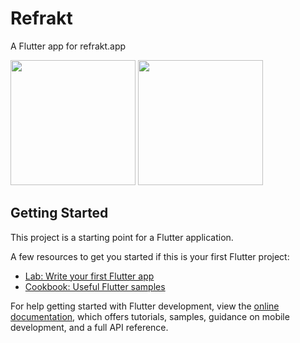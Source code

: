 # Refrakt

A Flutter app for refrakt.app

<img src="https://github.com/andyepx/refrakt-app/assets/1448720/ef82ad07-1bfc-4a44-bf0e-d2422df5ad14" width="200">
<img src="https://github.com/andyepx/refrakt-app/assets/1448720/b3afd466-cd35-4742-a5fc-45fcf1550515" width="200">

## Getting Started

This project is a starting point for a Flutter application.

A few resources to get you started if this is your first Flutter project:

- [Lab: Write your first Flutter app](https://docs.flutter.dev/get-started/codelab)
- [Cookbook: Useful Flutter samples](https://docs.flutter.dev/cookbook)

For help getting started with Flutter development, view the
[online documentation](https://docs.flutter.dev/), which offers tutorials,
samples, guidance on mobile development, and a full API reference.
